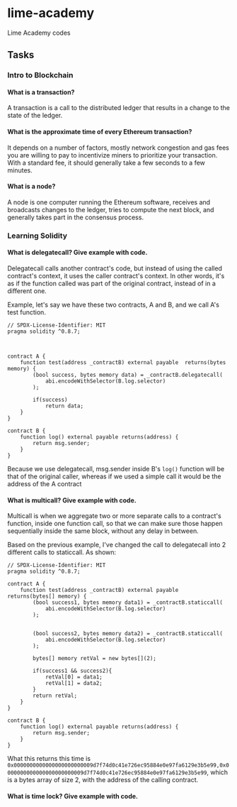 # lime-academy
Lime Academy codes



## Tasks

### Intro to Blockchain

#### What is a transaction?

A transaction is a call to the distributed ledger that results in a change to the state of the ledger.

#### What is the approximate time of every Ethereum transaction?

It depends on a number of factors, mostly network congestion and gas fees you are willing to pay to incentivize miners to prioritize your transaction. With a standard fee, it should generally take a few seconds to a few minutes.

#### What is a node?

A node is one computer running the Ethereum software, receives and broadcasts changes to the ledger, tries to compute the next block, and generally takes part in the consensus process.


### Learning Solidity

#### What is delegatecall? Give example with code.

Delegatecall calls another contract's code, but instead of using the called contract's context, it uses the caller contract's context. In other words, it's as if the function called was part of the original contract, instead of in a different one.

Example, let's say we have these two contracts, A and B, and we call A's test function.

```solidity
// SPDX-License-Identifier: MIT
pragma solidity ^0.8.7;



contract A {
    function test(address _contractB) external payable  returns(bytes memory) {
        (bool success, bytes memory data) = _contractB.delegatecall(
            abi.encodeWithSelector(B.log.selector)
        );
        
        if(success)
            return data;
    }
}

contract B {
    function log() external payable returns(address) {
        return msg.sender;
    }
}
```

Because we use delegatecall, msg.sender inside B's `log()` function will be that of the original caller, whereas if we used a simple call it would be the address of the A contract

#### What is multicall? Give example with code.

Multicall is when we aggregate two or more separate calls to a contract's function, inside one function call, so that we can make sure those happen sequentially inside the same block, without any delay in between.

Based on the previous example, I've changed the call to delegatecall into 2 different calls to staticcall. As shown:

```solidity
// SPDX-License-Identifier: MIT
pragma solidity ^0.8.7;

contract A {
    function test(address _contractB) external payable  returns(bytes[] memory) {
        (bool success1, bytes memory data1) = _contractB.staticcall(
            abi.encodeWithSelector(B.log.selector)
        );
        

        (bool success2, bytes memory data2) = _contractB.staticcall(
            abi.encodeWithSelector(B.log.selector)
        );

        bytes[] memory retVal = new bytes[](2);

        if(success1 && success2){
            retVal[0] = data1;
            retVal[1] = data2;
        }
        return retVal;
    }
}

contract B {
    function log() external payable returns(address) {
        return msg.sender;
    }
}
```

What this returns this time is `0x0000000000000000000000009d7f74d0c41e726ec95884e0e97fa6129e3b5e99,0x0000000000000000000000009d7f74d0c41e726ec95884e0e97fa6129e3b5e99`, which is a bytes array of size 2, with the address of the calling contract.

#### What is time lock? Give example with code.

